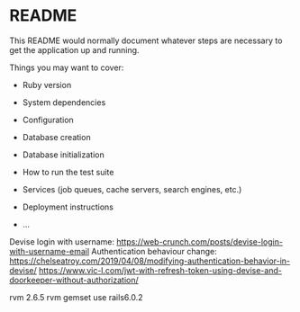 # README

This README would normally document whatever steps are necessary to get the
application up and running.

Things you may want to cover:

* Ruby version

* System dependencies

* Configuration

* Database creation

* Database initialization

* How to run the test suite

* Services (job queues, cache servers, search engines, etc.)

* Deployment instructions

* ...


Devise login with username: https://web-crunch.com/posts/devise-login-with-username-email
Authentication behaviour change: https://chelseatroy.com/2019/04/08/modifying-authentication-behavior-in-devise/
https://www.vic-l.com/jwt-with-refresh-token-using-devise-and-doorkeeper-without-authorization/

rvm 2.6.5
rvm gemset use rails6.0.2